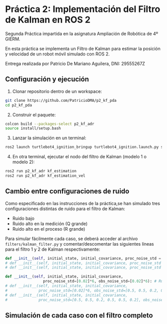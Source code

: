 # Práctica 2: Implementación del Filtro de Kalman en ROS 2

Segunda Práctica impartida en la asignatura Ampliación de Robótica de 4º GIERM. 

En esta práctica se implementa un Filtro de Kalman para estimar la posición y velocidad de un robot móvil simulado con ROS 2.

Entrega realizada por Patricio De Mariano Aguilera, DNI: 29555267Z

## Configuración y ejecución
1. Clonar repositorio dentro de un workspace:

```bash
git clone https://github.com/PatricioDMA/p2_kf_pda
cd p2_kf_pda
```
2. Construir el paquete:

```bash
colcon build --packages-select p2_kf_adr
source install/setup.bash
```

3. Lanzar la simulación en un terminal:

```bash
ros2 launch turtlebot4_ignition_bringup turtlebot4_ignition.launch.py slam:=true nav2:=true rviz:=true
```

4. En otra terminal, ejecutar el nodo del filtro de Kalman (modelo 1 o modelo 2):


```bash
ros2 run p2_kf_adr kf_estimation
ros2 run p2_kf_adr kf_estimation_vel
```
## Cambio entre configuraciones de ruido
Como especificado en las instrucciones de la práctica,se han simulado tres configuraciones distintas de ruido para el filtro de Kalman:
- Ruido bajo
- Ruido alto en la medición (Q grande)
- Ruido alto en el proceso (R grande)

Para simular fácilmente cada caso, se deberá acceder al archivo `filters/kalman_filter.py` y comentar/descomentar las siguientes líneas para el filtro 1 y 2 de Kalman respectivamente:
```python
def __init__(self, initial_state, initial_covariance, proc_noise_std = [0.02, 0.02, 0.01], obs_noise_std = [0.02, 0.02, 0.01]): # Ruido bajo
# def __init__(self, initial_state, initial_covariance, proc_noise_std = [0.02, 0.02, 0.01], obs_noise_std = [0.5, 0.5, 0.2]): # Ruido alto en la medición (Q grande)
# def __init__(self, initial_state, initial_covariance, proc_noise_std = [0.5, 0.5, 0.2], obs_noise_std = [0.02, 0.02, 0.01]): # Ruido alto en el proceso (R grande)
```

```python
def __init__(self, initial_state, initial_covariance,
                 proc_noise_std=[0.02]*6, obs_noise_std=[0.02]*6): # Ruido bajo
# def __init__(self, initial_state, initial_covariance,
#              proc_noise_std=[0.02]*6, obs_noise_std=[0.5, 0.5, 0.2, 0.5, 0.5, 0.2]): # Ruido alto en la medición (Q grande)
# def __init__(self, initial_state, initial_covariance,
#              proc_noise_std=[0.5, 0.5, 0.2, 0.5, 0.5, 0.2], obs_noise_std=[0.02]*6): # Ruido alto en el proceso (R grande)
```

## Simulación de cada caso con el filtro completo
